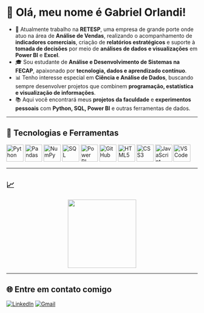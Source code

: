 # 👋 Olá, meu nome é Gabriel Orlandi!

- 💼 Atualmente trabalho na **RETESP**, uma empresa de grande porte onde atuo na área de **Análise de Vendas**, realizando o acompanhamento de **indicadores comerciais**, criação de **relatórios estratégicos** e suporte à **tomada de decisões** por meio de **análises de dados e visualizações** em **Power BI** e **Excel**.  
- 🎓 Sou estudante de **Análise e Desenvolvimento de Sistemas na FECAP**, apaixonado por **tecnologia, dados e aprendizado contínuo**.  
- 📊 Tenho interesse especial em **Ciência e Análise de Dados**, buscando sempre desenvolver projetos que combinem **programação, estatística e visualização de informações**.  
- 📚 Aqui você encontrará meus **projetos da faculdade** e **experimentos pessoais** com **Python, SQL, Power BI** e outras ferramentas de dados.


---

## 🚀 Tecnologias e Ferramentas

<p align="left">
  <img src="https://cdn.jsdelivr.net/gh/devicons/devicon/icons/python/python-original.svg" alt="Python" width="45" height="45"/>
  <img src="https://cdn.jsdelivr.net/gh/devicons/devicon/icons/pandas/pandas-original.svg" alt="Pandas" width="45" height="45"/>
  <img src="https://cdn.jsdelivr.net/gh/devicons/devicon/icons/numpy/numpy-original.svg" alt="NumPy" width="45" height="45"/>
  <img src="https://cdn.jsdelivr.net/gh/devicons/devicon/icons/mysql/mysql-original.svg" alt="SQL" width="45" height="45"/>
  <img src="https://upload.wikimedia.org/wikipedia/commons/c/cf/New_Power_BI_Logo.svg" alt="Power BI" width="45" height="45"/>
  <img src="https://cdn.jsdelivr.net/gh/devicons/devicon/icons/github/github-original.svg" alt="GitHub" width="45" height="45"/>
  <img src="https://cdn.jsdelivr.net/gh/devicons/devicon/icons/html5/html5-original.svg" alt="HTML5" width="45" height="45"/>
  <img src="https://cdn.jsdelivr.net/gh/devicons/devicon/icons/css3/css3-original.svg" alt="CSS3" width="45" height="45"/>
  <img src="https://cdn.jsdelivr.net/gh/devicons/devicon/icons/javascript/javascript-original.svg" alt="JavaScript" width="45" height="45"/>
  <img src="https://cdn.jsdelivr.net/gh/devicons/devicon/icons/vscode/vscode-original.svg" alt="VSCode" width="45" height="45"/>
</p>

---

## 📈

<p align="center">
  <img height="180em" src="https://github-readme-stats.vercel.app/api/top-langs/?username=Gabriel-Orlandi-Portes&layout=compact&langs_count=7&theme=radical"/>
</p>


---

## 🌐 Entre em contato comigo

[![LinkedIn](https://img.shields.io/badge/LinkedIn-0A66C2?style=for-the-badge\&logo=linkedin\&logoColor=white)](https://www.linkedin.com/in/gabriel-orlandi-portes)
[![Gmail](https://img.shields.io/badge/Gmail-EA4335?style=for-the-badge\&logo=gmail\&logoColor=white)](gabrilorlandi@gmail.com)


